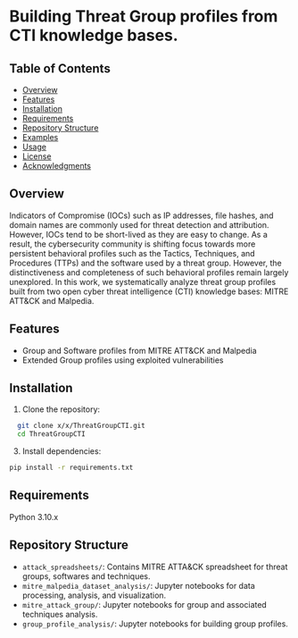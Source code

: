 # Building Threat Group profiles from CTI knowledge bases. 

## Table of Contents

- [Overview](#overview)
- [Features](#features)
- [Installation](#installation)
- [Requirements](#requirements)
- [Repository Structure](#repository-structure)
- [Examples](#examples)
- [Usage](#usage)
- [License](#license)
- [Acknowledgments](#acknowledgments)

## Overview

Indicators of Compromise (IOCs) such as IP addresses, file hashes, and domain names are commonly used
for threat detection and attribution. However, IOCs tend to be short-lived as they are easy to change. As a result,
the cybersecurity community is shifting focus towards more
persistent behavioral profiles such as the Tactics, Techniques,
and Procedures (TTPs) and the software used by a threat
group. However, the distinctiveness and completeness of such
behavioral profiles remain largely unexplored. In this work,
we systematically analyze threat group profiles built from
two open cyber threat intelligence (CTI) knowledge bases:
MITRE ATT&CK and Malpedia. 

## Features

- Group and Software profiles from MITRE ATT&CK and Malpedia
- Extended Group profiles using exploited vulnerabilities

## Installation

1. Clone the repository:
```bash
  git clone x/x/ThreatGroupCTI.git
  cd ThreatGroupCTI
```


3. Install dependencies:
```bash
pip install -r requirements.txt
```

## Requirements

Python 3.10.x

## Repository Structure

- `attack_spreadsheets/`: Contains MITRE ATTA&CK spreadsheet for threat groups, softwares and techniques.
- `mitre_malpedia_dataset_analysis/`: Jupyter notebooks for data processing, analysis, and visualization.
- `mitre_attack_group/`: Jupyter notebooks for group and associated techniques analysis.
- `group_profile_analysis/`: Jupyter notebooks for building group profiles. 
